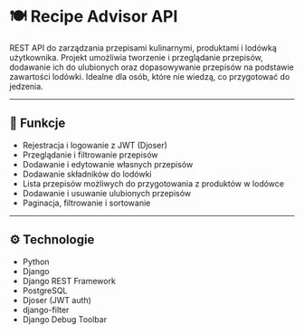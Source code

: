 # 🍽️ Recipe Advisor API

REST API do zarządzania przepisami kulinarnymi, produktami i lodówką użytkownika. Projekt umożliwia tworzenie i przeglądanie przepisów, dodawanie ich do ulubionych oraz dopasowywanie przepisów na podstawie zawartości lodówki. Idealne dla osób, które nie wiedzą, co przygotować do jedzenia.

---

## 🚀 Funkcje

- Rejestracja i logowanie z JWT (Djoser)
- Przeglądanie i filtrowanie przepisów
- Dodawanie i edytowanie własnych przepisów
- Dodawanie składników do lodówki
- Lista przepisów możliwych do przygotowania z produktów w lodówce
- Dodawanie i usuwanie ulubionych przepisów
- Paginacja, filtrowanie i sortowanie

---

## ⚙️ Technologie

- Python
- Django
- Django REST Framework
- PostgreSQL
- Djoser (JWT auth)
- django-filter
- Django Debug Toolbar

